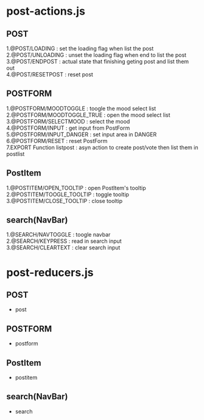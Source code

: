 # post-actions.js

## POST
 
1.@POST/LOADING : set the loading flag when list the post <br/>
2.@POST/UNLOADING : unset the loading flag when end to list the post <br/>
3.@POST/ENDPOST : actual state that finishing geting post and list them out <br/>
4.@POST/RESETPOST : reset post <br/>

## POSTFORM

1.@POSTFORM/MOODTOGGLE : toogle the mood select list <br/>
2.@POSTFORM/MOODTOGGLE_TRUE : open the mood select list <br/>
3.@POSTFORM/SELECTMOOD : select the mood <br/>
4.@POSTFORM/INPUT : get input from PostForm<br/>
5.@POSTFORM/INPUT_DANGER : set input area in DANGER<br/>
6.@POSTFORM/RESET : reset PostForm <br/>
7.EXPORT Function listpost : asyn action to create post/vote then list them in postlist<br/>

## PostItem 

1.@POSTITEM/OPEN_TOOLTIP : open PostItem's tooltip<br/>
2.@POSTITEM/TOOGLE_TOOLTIP : toggle tooltip<br/>
3.@POSTITEM/CLOSE_TOOLTIP : close tooltip<br/>

## search(NavBar)

1.@SEARCH/NAVTOGGLE : toogle navbar<br/>
2.@SEARCH/KEYPRESS : read in search input <br/>
3.@SEARCH/CLEARTEXT : clear search input<br/>

# post-reducers.js 

## POST

* post

## POSTFORM

* postform

## PostItem

* postitem

## search(NavBar)

* search




